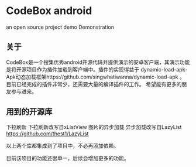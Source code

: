 CodeBox android
=======

an open source project demo Demonstration

关于
------- 
CodeBox是一个搜集优秀android开源代码并提供演示的安卓客户端，其演示功能是将开源项目作为插件加载到客户端中。插件的实现得益于
dynamic-load-apk-Apk动态加载框架https://github.com/singwhatiwanna/dynamic-load-apk   。
目前已经完成的插件非常少，还需要大量的编译插件的工作。
希望能有更多的朋友参与进来。

用到的开源库
------- 
下拉刷新
下拉刷新改写自xListView
图片的异步加载
异步加载改写自LazyList https://github.com/thest1/LazyList

以上两个库都集成到了项目中，不必再添加依赖。

目前该项目的功能还很单一，后续会增加更多的功能。
